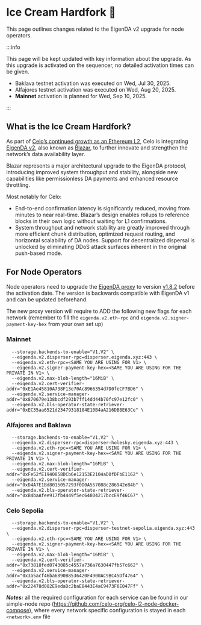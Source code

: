 # Ice Cream Hardfork 🍦

This page outlines changes related to the EigenDA v2 upgrade for node operators.

:::info

This page will be kept updated with key information about the upgrade. As this upgrade is activated on the sequencer, no detailed activation times can be given.

- Baklava testnet activation was executed on Wed, Jul 30, 2025.
- Alfajores testnet activation was executed on Wed, Aug 20, 2025.
- **Mainnet** activation is planned for Wed, Sep 10, 2025.

:::

## What is the Ice Cream Hardfork?

As part of [Celo’s continued growth as an Ethereum L2](https://forum.celo.org/t/celo-as-an-ethereum-l2-a-frontier-chain-for-global-impact/11376), Celo is integrating [EigenDA v2](https://docs.eigencloud.xyz/products/eigenda/releases/blazar), also known as [Blazar](https://docs.eigencloud.xyz/products/eigenda/releases/blazar), to further innovate and strengthen the network’s data availability layer.

Blazar represents a major architectural upgrade to the EigenDA protocol, introducing improved system throughput and stability, alongside new capabilities like permissionless DA payments and enhanced resource throttling.

Most notably for Celo:

- End-to-end confirmation latency is significantly reduced, moving from minutes to near real-time. Blazar’s design enables rollups to reference blocks in their own logic without waiting for L1 confirmations.
- System throughput and network stability are greatly improved through more efficient chunk distribution, optimized request routing, and horizontal scalability of DA nodes.
Support for decentralized dispersal is unlocked by eliminating DDoS attack surfaces inherent in the original push-based mode.

## For Node Operators

Node operators need to upgrade the [EigenDA proxy](https://github.com/Layr-Labs/eigenda/tree/master/api/proxy) to version [v1.8.2](https://github.com/Layr-Labs/eigenda/pkgs/container/eigenda-proxy/437919973?tag=v1.8.2) before the activation date. The version is backwards compatible with EigenDA v1 and can be updated beforehand.

The new proxy version will require to ADD the following new flags for each network (remember to fill the `eigenda.v2.eth-rpc` and `eigenda.v2.signer-payment-key-hex` from your own set up)

### Mainnet
```
  --storage.backends-to-enable="V1,V2" \
  --eigenda.v2.disperser-rpc=disperser.eigenda.xyz:443 \
  --eigenda.v2.eth-rpc=<SAME YOU ARE USING FOR V1> \
  --eigenda.v2.signer-payment-key-hex=<SAME YOU ARE USING FOR THE PRIVATE IN V1> \
  --eigenda.v2.max-blob-length="16MiB" \
  --eigenda.v2.cert-verifier-addr="0xE1Ae45810A738F13e70Ac8966354d7D0feCF7BD6" \
  --eigenda.v2.service-manager-addr="0x870679e138bcdf293b7ff14dd44b70fc97e12fc0" \
  --eigenda.v2.bls-operator-state-retriever-addr="0xEC35aa6521d23479318104E10B4aA216DBBE63Ce" \
```

### Alfajores and Baklava
```
  --storage.backends-to-enable="V1,V2" \
  --eigenda.v2.disperser-rpc=disperser-holesky.eigenda.xyz:443 \
  --eigenda.v2.eth-rpc=<SAME YOU ARE USING FOR V1> \
  --eigenda.v2.signer-payment-key-hex=<SAME YOU ARE USING FOR THE PRIVATE IN V1> \
  --eigenda.v2.max-blob-length="16MiB" \
  --eigenda.v2.cert-verifier-addr="0xFe52fE1940858DCb6e12153E2104aD0fDFbE1162" \
  --eigenda.v2.service-manager-addr="0xD4A7E1Bd8015057293f0D0A557088c286942e84b" \
  --eigenda.v2.bls-operator-state-retriever-addr="0xB4baAfee917fb4449f5ec64804217bccE9f46C67" \
```

### Celo Sepolia
```
  --storage.backends-to-enable="V1,V2" \
  --eigenda.v2.disperser-rpc=disperser-testnet-sepolia.eigenda.xyz:443 \
  --eigenda.v2.eth-rpc=<SAME YOU ARE USING FOR V1> \
  --eigenda.v2.signer-payment-key-hex=<SAME YOU ARE USING FOR THE PRIVATE IN V1> \
  --eigenda.v2.max-blob-length="16MiB" \
  --eigenda.v2.cert-verifier-addr="0x73818fed0743085c4557a736a7630447fb57c662" \
  --eigenda.v2.service-manager-addr="0x3a5acf46ba6890B8536420F4900AC9BC45Df4764" \
  --eigenda.v2.bls-operator-state-retriever-addr="0x22478d082E9edaDc2baE8443E4aC9473F6E047Ff" \
```

***Notes:*** all the required configuration for each service can be found in our simple-node repo (https://github.com/celo-org/celo-l2-node-docker-compose), where every network specific configuration is stayed in each `<network>.env` file
